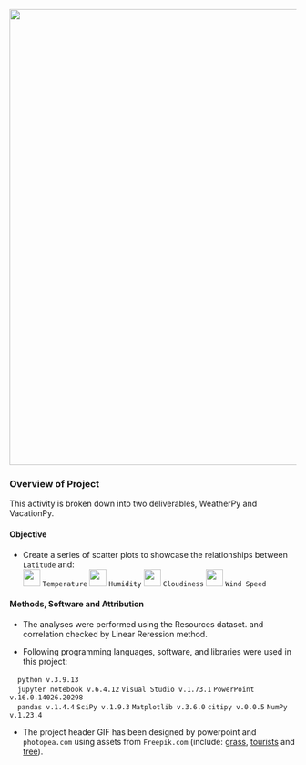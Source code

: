 <p align="center">
<img src="https://github.com/theidari/python-api-challenge/blob/main/ocean%20gif.gif" width="800">
</p>

### Overview of Project

This activity is broken down into two deliverables, WeatherPy and VacationPy.

#### Objective

   - Create a series of scatter plots to showcase the relationships between `Latitude` and:</br> 
<img src="https://github.com/theidari/python-api-challenge/blob/main/1.png" width="30"> `Temperature` <img src="https://github.com/theidari/python-api-challenge/blob/main/2.png" width="30"> `Humidity` <img src="https://github.com/theidari/python-api-challenge/blob/main/3.png" width="30"> `Cloudiness` <img src="https://github.com/theidari/python-api-challenge/blob/main/4.png" width="30"> `Wind Speed`

#### Methods, Software and Attribution

- The analyses were performed using the Resources dataset. and correlation checked by Linear Reression method.

- Following programming languages, software, and libraries were used in this project:

<img src="https://github.com/theidari/python-api-challenge/blob/main/redcube.png" width="10"> `python v.3.9.13`</br>
<img src="https://github.com/theidari/python-api-challenge/blob/main/bluecube.png" width="10"> `jupyter notebook v.6.4.12`
`Visual Studio v.1.73.1`
`PowerPoint v.16.0.14026.20298`</br>
<img src="https://github.com/theidari/python-api-challenge/blob/main/yellowcube.png" width="10"> `pandas v.1.4.4`
`SciPy v.1.9.3`
`Matplotlib v.3.6.0`
`citipy v.0.0.5`
`NumPy v.1.23.4`</br>

- The project header GIF has been designed by powerpoint and `photopea.com` using assets from `Freepik.com` (include: <a href="https://www.freepik.com/free-vector/green-grass-pattern-set_9175193.htm#query=grass&position=6&from_view=keyword">grass</a>, <a href="https://www.freepik.com/free-vector/young-man-woman-couple-tourists-with-poles-backpacks-travelling-climbing-trekking-hiking-walking-camping-adventures-nature_27399687.htm#query=man%20and%20woman%20tourist&position=21&from_view=search&track=sph">tourists</a> and <a href="https://www.freepik.com/free-vector/set-plant-tree-with-its-silhouette_9306595.htm#query=tree&position=4&from_view=search&track=sph">tree</a>).




